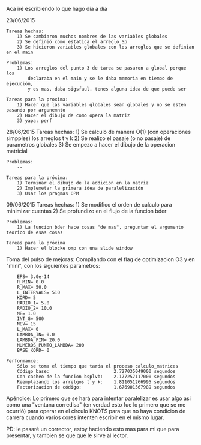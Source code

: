 Aca iré escribiendo lo que hago día a día

23/06/2015

    Tareas hechas:
        1) Se cambiaron muchos nombres de las variables globales
        2) Se definió como estatica el arreglo Sp
        3) Se hicieron variables globales con los arreglos que se definian en el main

    Problemas:
        1) Los arreglos del punto 3 de tarea se pasaron a global porque los 
            declaraba en el main y se le daba memoria en tiempo de ejecución, 
            y es mas, daba sigsfaul. tenes alguna idea de que puede ser

    Tareas para la proxima:
        1) Hacer que las variables globales sean globales y no se esten pasando por argunemnto
        2) Hacer el dibujo de como opera la matriz
        3) yapa: perf

28/06/2015
    Tareas hechas:
        1) Se calculo de manera O(1) (con operaciones simpples) los arreglos t y k
        2) Se realizo el pasaje (o no pasaje) de parametros globales
        3) Se empezo a hacer el dibujo de la operacion matricial

    Problemas:
        --

    Tareas para la próxima:
        1) Terminar el dibujo de la addicion en la matriz
        2) Implemetar la primera idea de paralelización
        3) Usar los pragmas OPM

09/06/2015
    Tareas hechas:
        1) Se modifico el orden de calculo para minimizar cuentas
        2) Se profundizo en el flujo de la funcion bder

    Problemas:
        1) La funcion bder hace cosas "de mas", preguntar el argumento teorico de esas cosas

    Tareas para la próxima
        1) Hacer el blocke omp con una slide window

Toma del pulso de mejoras:
    Compilando con el flag de optimizacion O3 y en "mini", con los siguientes parametros:

        EPS= 3.0e-14
        R_MIN= 0.0 
        R_MAX= 50.0
        L_INTERVALS= 510
        KORD= 5 
        RADIO_1= 5.0 
        RADIO_2= 10.0 
        ME= 1.0 
        INT_G= 500 
        NEV= 15 
        L_MAX= 0 
        LAMBDA_IN= 0.0 
        LAMBDA_FIN= 20.0 
        NUMEROS_PUNTO_LAMBDA= 200 
        BASE_KORD= 0

    Performance:
        Sólo se toma el tiempo que tarda el proceso calculo_matrices
        Código base:                        2.727035049000 segundos
        Con cacheo de la funcion bsplvb:    2.177257117000 segundos
        Reemplazando los arrelgos t y k:    1.811051266995 segundos
        Factorizacion de código:            1.676901567989 segundos

        

Apéndice:
        Lo primero que se hará para intentar paralelizar es usar algo asi como una "ventana corredisa" (en verdad esto fue lo primero que se me ocurrió) para operar en el circulo KNOTS para que no haya condicion de carrera cuando varios cores intenten escribir en el mismo lugar.


PD: le pasaré un corrector, estoy haciendo esto mas para mi que para presentar, y tambien se que
que le sirve al lector.
